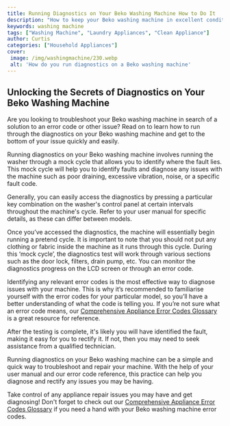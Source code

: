 ```yaml
---
title: Running Diagnostics on Your Beko Washing Machine How to Do It
description: "How to keep your Beko washing machine in excellent condition Learn how to run diagnostics to troubleshoot and fix any issues with your machine Get step-by-step instructions on how you can perform diagnostic tests no technical knowledge needed"
keywords: washing machine
tags: ["Washing Machine", "Laundry Appliances", "Clean Appliance"]
author: Curtis
categories: ["Household Appliances"]
cover: 
 image: /img/washingmachine/230.webp
 alt: 'How do you run diagnostics on a Beko washing machine'
---
```

## Unlocking the Secrets of Diagnostics on Your Beko Washing Machine
Are you looking to troubleshoot your Beko washing machine in search of a solution to an error code or other issue? Read on to learn how to run through the diagnostics on your Beko washing machine and get to the bottom of your issue quickly and easily. 

Running diagnostics on your Beko washing machine involves running the washer through a mock cycle that allows you to identify where the fault lies. This mock cycle will help you to identify faults and diagnose any issues with the machine such as poor draining, excessive vibration, noise, or a specific fault code.

Generally, you can easily access the diagnostics by pressing a particular key combination on the washer's control panel at certain intervals throughout the machine's cycle. Refer to your user manual for specific details, as these can differ between models. 

Once you’ve accessed the diagnostics, the machine will essentially begin running a pretend cycle. It is important to note that you should not put any clothing or fabric inside the machine as it runs through this cycle. During this ‘mock cycle’, the diagnostics test will work through various sections such as the door lock, filters, drain pump, etc. You can monitor the diagnostics progress on the LCD screen or through an error code.

Identifying any relevant error codes is the most effective way to diagnose issues with your machine. This is why it’s recommended to familiarise yourself with the error codes for your particular model, so you’ll have a better understanding of what the code is telling you. If you’re not sure what an error code means, our [Comprehensive Appliance Error Codes Glossary](./error-codes/) is a great resource for reference. 

After the testing is complete, it's likely you will have identified the fault, making it easy for you to rectify it. If not, then you may need to seek assistance from a qualified technician.

Running diagnostics on your Beko washing machine can be a simple and quick way to troubleshoot and repair your machine. With the help of your user manual and our error code reference, this practice can help you diagnose and rectify any issues you may be having. 

Take control of any appliance repair issues you may have and get diagnosing! Don't forget to check out our [Comprehensive Appliance Error Codes Glossary](./error-codes/) if you need a hand with your Beko washing machine error codes.
